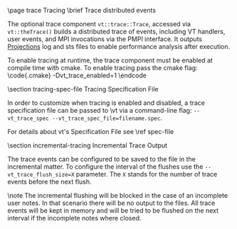 \page trace Tracing
\brief Trace distributed events

The optional trace component `vt::trace::Trace`, accessed via `vt::theTrace()`
builds a distributed trace of events, including VT handlers, user events, and
MPI invocations via the PMPI interface. It outputs
[Projections](http://charm.cs.uiuc.edu/software) log and sts files to enable
performance analysis after execution.

To enable tracing at runtime, the trace component must be enabled at compile
time with cmake. To enable tracing pass the cmake flag:
\code{.cmake}
-Dvt_trace_enabled=1
\endcode

\section tracing-spec-file Tracing Specification File

In order to customize when tracing is enabled and disabled, a trace
specification file can be passed to \vt via a command-line flag:
`--vt_trace_spec --vt_trace_spec_file=filename.spec`.

For details about vt's Specification File see \ref spec-file

\section incremental-tracing Incremental Trace Output

The trace events can be configured to be saved to the file in the incremental matter.
To configure the interval of the flushes use the `--vt_trace_flush_size=X` parameter.
The `X` stands for the number of trace events before the next flush.

\note The incremental flushing will be blocked in the case of an incomplete user notes.
In that scenario there will be no output to the files. All trace events will be kept in memory and will be tried to be flushed on the next interval if the incomplete notes where closed.
